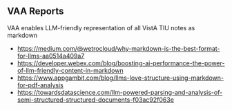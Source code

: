 ## VAA Reports

VAA enables LLM-friendly representation of all VistA TIU notes as markdown
* https://medium.com/@wetrocloud/why-markdown-is-the-best-format-for-llms-aa0514a409a7  
* https://developer.webex.com/blog/boosting-ai-performance-the-power-of-llm-friendly-content-in-markdown  
* https://www.appgambit.com/blog/llms-love-structure-using-markdown-for-pdf-analysis  
* https://towardsdatascience.com/llm-powered-parsing-and-analysis-of-semi-structured-structured-documents-f03ac92f063e  


